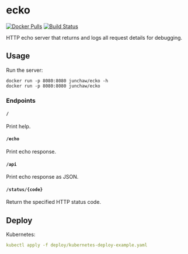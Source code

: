 # ecko

[![Docker Pulls](https://img.shields.io/docker/pulls/junchaw/ecko.svg)](https://hub.docker.com/r/junchaw/ecko/)
[![Build Status](https://github.com/junchaw/ecko/workflows/Main/badge.svg?branch=main)](https://github.com/junchaw/ecko/actions)

HTTP echo server that returns and logs all request details for debugging.

## Usage

Run the server:

```shell
docker run -p 8080:8080 junchaw/ecko -h
docker run -p 8080:8080 junchaw/ecko
```

### Endpoints

#### `/`

Print help.

#### `/echo`

Print echo response.

#### `/api`

Print echo response as JSON.

#### `/status/{code}`

Return the specified HTTP status code.

## Deploy

Kubernetes:

```yaml
kubectl apply -f deploy/kubernetes-deploy-example.yaml
```
